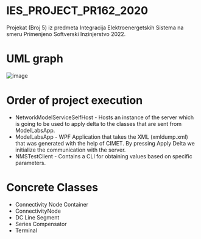 # IES_PROJECT_PR162_2020

Projekat (Broj 5) iz predmeta Integracija Elektroenergetskih Sistema na smeru Primenjeno Softverski Inzinjerstvo 2022.

# UML graph
![image](https://i.imgur.com/wXxX8KO.png)

# Order of project execution
- NetworkModelServiceSelfHost - Hosts an instance of the server which is going to be used to apply delta to the classes that are sent from ModelLabsApp.
- ModelLabsApp - WPF Application that takes the XML (xmldump.xml) that was generated with the help of CIMET. By pressing Apply Delta we initialize the communication with the server.
- NMSTestClient - Contains a CLI for obtaining values based on specific parameters.

# Concrete Classes
- Connectivity Node Container
- ConnectivityNode
- DC Line Segment
- Series Compensator
- Terminal

